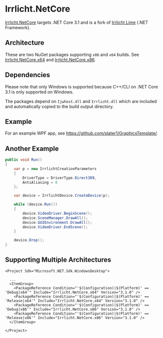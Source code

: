 # Irrlicht.NetCore

[Irrlicht.NetCore](https://github.com/slater1/Irrlicht.NetCore) targets .NET Core 3.1 and is a fork of [Irrlicht Lime](https://github.com/greenya/irrlichtlime) (.NET Framework).

## Architecture

These are two NuGet packages supporting `x86` and `x64` builds. See [Irrlicht.NetCore.x64](https://www.nuget.org/packages/Irrlicht.NetCore.x64) and [Irrlicht.NetCore.x86](https://www.nuget.org/packages/Irrlicht.NetCore.x86).

## Dependencies

Please note that only Windows is supported because C++/CLI on .NET Core 3.1 is only supported on Windows.

The packages depend on `Ijwhost.dll` and `Irrlicht.dll` which are included and automatically copied to the build output directory.

## Example 

For an example WPF app, see https://github.com/slater1/GraphicsTemplate/.

## Another Example

``` cs
public void Run()
{
    var p = new IrrlichtCreationParameters
    {
        DriverType = DriverType.Direct3D9,
        AntiAliasing = 8
    };

    var device = IrrlichtDevice.CreateDevice(p);

    while (device.Run())
    {
        device.VideoDriver.BeginScene();
        device.SceneManager.DrawAll();
        device.GUIEnvironment.DrawAll();
        device.VideoDriver.EndScene();
    }

    device.Drop();
}

```

## Supporting Multiple Architectures

``` csproj
<Project Sdk="Microsoft.NET.Sdk.WindowsDesktop">

  ...
  <ItemGroup>
    <PackageReference Condition="'$(Configuration)|$(Platform)' == 'Debug|x64'" Include="Irrlicht.NetCore.x64" Version="3.1.0" />
    <PackageReference Condition="'$(Configuration)|$(Platform)' == 'Release|x64'" Include="Irrlicht.NetCore.x64" Version="3.1.0" />
    <PackageReference Condition="'$(Configuration)|$(Platform)' == 'Debug|x86'" Include="Irrlicht.NetCore.x86" Version="3.1.0" />
    <PackageReference Condition="'$(Configuration)|$(Platform)' == 'Release|x86'" Include="Irrlicht.NetCore.x86" Version="3.1.0" />
  </ItemGroup>

</Project>
```
